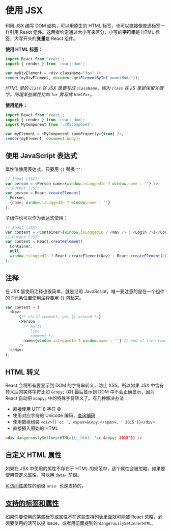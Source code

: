 # 使用 JSX

利用 JSX 编写 DOM 结构，可以用原生的 HTML 标签，也可以直接像普通标签一样引用 React
组件。这两者约定通过大小写来区分，小写的**字符串**是 HTML 标签，大写开头的**变量**是 React 组件。

**使用 HTML 标签：**

```javascript
import React from 'react';
import { render } from 'react-dom';

var myDivElement = <div className="foo" />;
render(myDivElement, document.getElementById('mountNode'));
```

_HTML 里的 `class` 在 JSX 里要写成 `className`，因为 `class` 在 JS 里是保留关键字。同理某些属性比如 `for` 要写成 `htmlFor`。_

**使用组件：**

```javascript
import React from 'react';
import { render } from 'react-dom';
import MyComponent from './MyComponet';

var myElement = <MyComponent someProperty={true} />;
render(myElement, document.body);
```

## 使用 JavaScript 表达式

属性值使用表达式，只要用 `{}` 替换 `""`:

```javascript
// Input (JSX):
var person = <Person name={window.isLoggedIn ? window.name : ''} />;
// Output (JS):
var person = React.createElement(
  Person,
  {name: window.isLoggedIn ? window.name : ''}
);
```

子组件也可以作为表达式使用：

```javascript
// Input (JSX):
var content = <Container>{window.isLoggedIn ? <Nav /> : <Login />}</Container>;
// Output (JS):
var content = React.createElement(
  Container,
  null,
  window.isLoggedIn ? React.createElement(Nav) : React.createElement(Login)
);
```

## 注释

在 JSX 里使用注释也很简单，就是沿用
JavaScript，唯一要注意的是在一个组件的子元素位置使用注释要用 `{}` 包起来。

```javascript
var content = (
  <Nav>
      {/* child comment, put {} around */}
	  <Person
		/* multi
		   line
		   comment */
		name={window.isLoggedIn ? window.name : ''} // end of line comment
	  />
  </Nav>
);
```

## HTML 转义

React 会将所有要显示到 DOM 的字符串转义，防止 XSS。所以如果 JSX
中含有转义后的实体字符比如 `&copy;` (©) 最后显示到 DOM 中不会正确显示，因为
React 自动把 `&copy;` 中的特殊字符转义了。有几种解决办法：

- 直接使用 UTF-8 字符 ©
- 使用对应字符的 Unicode
编码，[查询编码](http://www.fileformat.info/info/unicode/char/00a9/index.htm)
- 使用数组组装 `<div>{['cc ', <span>&copy;</span>, ' 2015']}</div>`
- 直接插入原始的 HTML

```html
<div dangerouslySetInnerHTML={{__html: 'cc &copy; 2015'}} />
```

## 自定义 HTML 属性

如果在 JSX 中使用的属性不存在于 HTML
的规范中，这个属性会被忽略。如果要使用自定义属性，可以用 `data-` 前缀。

[可访问性](http://www.w3.org/WAI/intro/aria)属性的前缀 `aria-` 也是支持的。

## [支持的标签和属性](http://facebook.github.io/react/docs/tags-and-attributes.html)

如果你要使用的某些标签或属性不在这些支持列表里面就可能被 React
忽略，必须要使用的话可以提 issue，或者用前面提到的 `dangerouslySetInnerHTML`。

